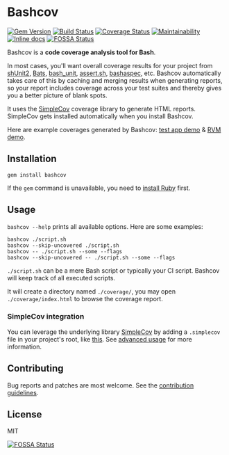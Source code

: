 # Bashcov

[![Gem Version](https://img.shields.io/gem/v/bashcov.svg)](https://rubygems.org/gems/bashcov)
[![Build Status](https://api.travis-ci.org/infertux/bashcov.svg?branch=master)](https://travis-ci.org/infertux/bashcov)
[![Coverage Status](https://coveralls.io/repos/infertux/bashcov/badge.svg?branch=master)](https://coveralls.io/r/infertux/bashcov)
[![Maintainability](https://api.codeclimate.com/v1/badges/083fdbba795049cd5f06/maintainability)](https://codeclimate.com/github/infertux/bashcov/maintainability)
[![Inline docs](http://inch-ci.org/github/infertux/bashcov.svg)](http://inch-ci.org/github/infertux/bashcov)
[![FOSSA Status](https://app.fossa.com/api/projects/git%2Bgithub.com%2Fcodecov%2Fbashcov.svg?type=shield)](https://app.fossa.com/projects/git%2Bgithub.com%2Fcodecov%2Fbashcov?ref=badge_shield)

Bashcov is a **code coverage analysis tool for Bash**.

In most cases, you'll want overall coverage results for your project from
[shUnit2](https://github.com/kward/shunit2),
[Bats](https://github.com/bats-core/bats-core),
[bash_unit](https://github.com/pgrange/bash_unit),
[assert.sh](https://github.com/lehmannro/assert.sh),
[bashaspec](https://github.com/d10n/bashaspec),
etc.
Bashcov automatically takes care of this by caching and merging results when generating reports,
so your report includes coverage across your test suites and thereby gives you a better picture of blank spots.

It uses the [SimpleCov](https://github.com/colszowka/simplecov) coverage library to generate HTML reports.
SimpleCov gets installed automatically when you install Bashcov.

Here are example coverages generated by Bashcov:
[test app demo](https://infertux.github.com/bashcov/test_app/ "Coverage for the bundled test application") &
[RVM demo](https://infertux.github.com/bashcov/rvm/ "Coverage for RVM").

## Installation

`gem install bashcov`

If the `gem` command is unavailable, you need to [install Ruby](https://www.ruby-lang.org/en/documentation/installation/) first.

## Usage

`bashcov --help` prints all available options. Here are some examples:

    bashcov ./script.sh
    bashcov --skip-uncovered ./script.sh
    bashcov -- ./script.sh --some --flags
    bashcov --skip-uncovered -- ./script.sh --some --flags

`./script.sh` can be a mere Bash script or typically your CI script. Bashcov will keep track of all executed scripts.

It will create a directory named `./coverage/`, you may open `./coverage/index.html` to browse the coverage report.

### SimpleCov integration

You can leverage the underlying library [SimpleCov](https://github.com/colszowka/simplecov)
by adding a `.simplecov` file in your project's root, like [this](https://github.com/infertux/bashcov/blob/master/spec/test_app/.simplecov).
See [advanced usage](./USAGE.md) for more information.

## Contributing

Bug reports and patches are most welcome.
See the [contribution guidelines](https://github.com/infertux/bashcov/blob/master/CONTRIBUTING.md).

## License

MIT


[![FOSSA Status](https://app.fossa.com/api/projects/git%2Bgithub.com%2Fcodecov%2Fbashcov.svg?type=large)](https://app.fossa.com/projects/git%2Bgithub.com%2Fcodecov%2Fbashcov?ref=badge_large)